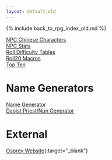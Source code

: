 ```yaml
---
layout: default_old
---
```


{% include back_to_rpg_index_old.md %}

[NPC Chinese Characters](NPCChineseCharacters.html)  
[NPC Stats](NPCStats.html)  
[Roll Difficulty Tables](RollDifficultyTables.html)  
[Roll20 Macros](Roll20Macros.html)  
[Top Ten](TopTen.html)  

# Name Generators

[Name Generator](NameGenerator/)  
[Daoist Priest/Nun Generator](NameGenerator/DaoistGenerator.html)  

# External

[Osprey Website](//ospreypublishing.com/gaming_resources_roleplaying){:target="_blank"}  
